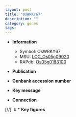 ```yaml
---
layout: post
title: "OsWRKY67"
description: ""
category: genes
tags: 
---
```


* **Information**  
    + Symbol: OsWRKY67  
    + MSU: [LOC_Os05g09020](http://rice.uga.edu/cgi-bin/ORF_infopage.cgi?orf=LOC_Os05g09020)  
    + RAPdb: [Os05g0183100](http://rapdb.dna.affrc.go.jp/viewer/gbrowse_details/irgsp1?name=Os05g0183100)  

* **Publication**  

* **Genbank accession number**  

* **Key message**  

* **Connection**  

[//]: # * **Key figures**  


